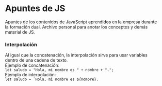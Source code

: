# Apuntes de JS
Apuntes de los contenidos de JavaScript aprendidos en la empresa durante la formación dual. Archivo personal para anotar los conceptos y demás material de JS.<br>

### Interpolación
Al igual que la concatenación, la interpolación sirve para usar variables dentro de una cadena de texto.<br>
Ejemplo de concatenación:<br>
``let saludo = "Hola, mi nombre es " + nombre + ".";``
<br>
Ejemplo de interpolación:<br>
``let saludo = `Hola, mi nombre es ${nombre}.``
